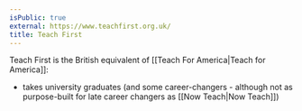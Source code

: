 ```yaml
---
isPublic: true
external: https://www.teachfirst.org.uk/
title: Teach First
---
```


Teach First is the British equivalent of [[Teach For America|Teach for America]]:
- takes university graduates (and some career-changers - although not as purpose-built for late career changers as [[Now Teach|Now Teach]])